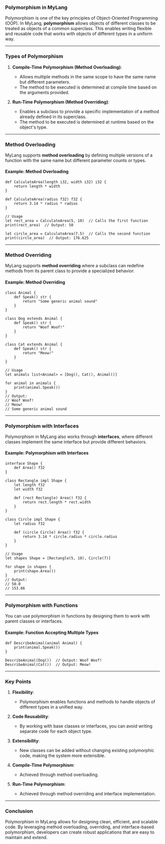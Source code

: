 ### **Polymorphism in MyLang**

Polymorphism is one of the key principles of Object-Oriented Programming (OOP). In MyLang, **polymorphism** allows objects of different classes to be treated as objects of a common superclass. This enables writing flexible and reusable code that works with objects of different types in a uniform way.

---

### **Types of Polymorphism**

1. **Compile-Time Polymorphism (Method Overloading)**:
   - Allows multiple methods in the same scope to have the same name but different parameters.
   - The method to be executed is determined at compile time based on the arguments provided.

2. **Run-Time Polymorphism (Method Overriding)**:
   - Enables a subclass to provide a specific implementation of a method already defined in its superclass.
   - The method to be executed is determined at runtime based on the object's type.

---

### **Method Overloading**

MyLang supports **method overloading** by defining multiple versions of a function with the same name but different parameter counts or types.

#### **Example: Method Overloading**
```mylang
def CalculateArea(length i32, width i32) i32 {
    return length * width
}

def CalculateArea(radius f32) f32 {
    return 3.14 * radius * radius
}

// Usage
let rect_area = CalculateArea(5, 10)  // Calls the first function
print(rect_area)  // Output: 50

let circle_area = CalculateArea(7.5)  // Calls the second function
print(circle_area)  // Output: 176.625
```

---

### **Method Overriding**

MyLang supports **method overriding** where a subclass can redefine methods from its parent class to provide a specialized behavior.

#### **Example: Method Overriding**
```mylang
class Animal {
    def Speak() str {
        return "Some generic animal sound"
    }
}

class Dog extends Animal {
    def Speak() str {
        return "Woof Woof!"
    }
}

class Cat extends Animal {
    def Speak() str {
        return "Meow!"
    }
}

// Usage
let animals list<Animal> = [Dog(), Cat(), Animal()]

for animal in animals {
    print(animal.Speak())
}
// Output:
// Woof Woof!
// Meow!
// Some generic animal sound
```

---

### **Polymorphism with Interfaces**

Polymorphism in MyLang also works through **interfaces**, where different classes implement the same interface but provide different behaviors.

#### **Example: Polymorphism with Interfaces**
```mylang
interface Shape {
    def Area() f32
}

class Rectangle impl Shape {
    let length f32
    let width f32

    def (rect Rectangle) Area() f32 {
        return rect.length * rect.width
    }
}

class Circle impl Shape {
    let radius f32

    def (circle Circle) Area() f32 {
        return 3.14 * circle.radius * circle.radius
    }
}

// Usage
let shapes Shape = [Rectangle(5, 10), Circle(7)]

for shape in shapes {
    print(shape.Area())
}
// Output:
// 50.0
// 153.86
```

---

### **Polymorphism with Functions**

You can use polymorphism in functions by designing them to work with parent classes or interfaces.

#### **Example: Function Accepting Multiple Types**
```mylang
def DescribeAnimal(animal Animal) {
    print(animal.Speak())
}

DescribeAnimal(Dog())  // Output: Woof Woof!
DescribeAnimal(Cat())  // Output: Meow!
```

---

### **Key Points**
1. **Flexibility**:
   - Polymorphism enables functions and methods to handle objects of different types in a unified way.

2. **Code Reusability**:
   - By working with base classes or interfaces, you can avoid writing separate code for each object type.

3. **Extensibility**:
   - New classes can be added without changing existing polymorphic code, making the system more extensible.

4. **Compile-Time Polymorphism**:
   - Achieved through method overloading.

5. **Run-Time Polymorphism**:
   - Achieved through method overriding and interface implementation.

---

### **Conclusion**
Polymorphism in MyLang allows for designing clean, efficient, and scalable code. By leveraging method overloading, overriding, and interface-based polymorphism, developers can create robust applications that are easy to maintain and extend.